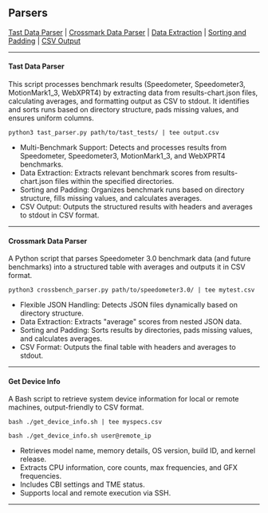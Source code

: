 ## Parsers
[Tast Data Parser](#tast-data-parser) | [Crossmark Data Parser](#multi-benchmark-support) | [Data Extraction](#data-extraction) | [Sorting and Padding](#sorting-and-padding) | [CSV Output](#csv-output)


---
#### Tast Data Parser
This script processes benchmark results (Speedometer, Speedometer3, MotionMark1_3, WebXPRT4) by extracting data from results-chart.json files, calculating averages, and formatting output as CSV to stdout. It identifies and sorts runs based on directory structure, pads missing values, and ensures uniform columns.
```
python3 tast_parser.py path/to/tast_tests/ | tee output.csv
```
- Multi-Benchmark Support: Detects and processes results from Speedometer, Speedometer3, MotionMark1_3, and WebXPRT4 benchmarks.
- Data Extraction: Extracts relevant benchmark scores from results-chart.json files within the specified directories.
- Sorting and Padding: Organizes benchmark runs based on directory structure, fills missing values, and calculates averages.
- CSV Output: Outputs the structured results with headers and averages to stdout in CSV format.

---
#### Crossmark Data Parser
A Python script that parses Speedometer 3.0 benchmark data (and future benchmarks) into a structured table with averages and outputs it in CSV format.
```
python3 crossbench_parser.py path/to/speedometer3.0/ | tee mytest.csv
```
- Flexible JSON Handling: Detects JSON files dynamically based on directory structure.
- Data Extraction: Extracts "average" scores from nested JSON data.
- Sorting and Padding: Sorts results by directories, pads missing values, and calculates averages.
- CSV Format: Outputs the final table with headers and averages to stdout.
---
#### Get Device Info
A Bash script to retrieve system device information for local or remote machines, output-friendly to CSV format.
```
bash ./get_device_info.sh | tee myspecs.csv
```
```
bash ./get_device_info.sh user@remote_ip
```
- Retrieves model name, memory details, OS version, build ID, and kernel release.
- Extracts CPU information, core counts, max frequencies, and GFX frequencies.
- Includes CBI settings and TME status.
- Supports local and remote execution via SSH.
---


